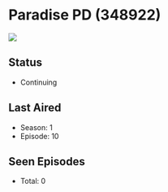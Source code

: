 # Paradise PD (348922)

<img src="https://dg31sz3gwrwan.cloudfront.net/poster/348922/1298014-0-optimized.jpg" />

## Status
* Continuing
## Last Aired
* Season: 1
* Episode: 10
## Seen Episodes
* Total: 0
